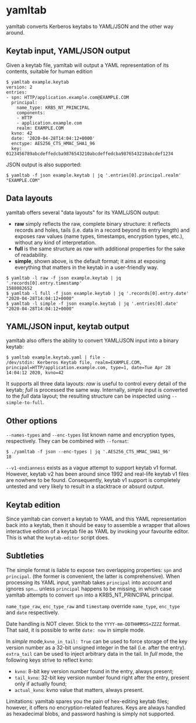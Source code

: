 
# yamltab

yamltab converts Kerberos keytabs to YAML/JSON and the other way around.

## Keytab input, YAML/JSON output

Given a keytab file, yamltab will output a YAML representation of its contents, suitable for human edition

```console
$ yamltab example.keytab
version: 2
entries:
- spn: HTTP/application.example.com@EXAMPLE.COM
  principal:
    name_type: KRB5_NT_PRINCIPAL
    components:
    - HTTP
    - application.example.com
    realm: EXAMPLE.COM
  kvno: 42
  date: '2020-04-28T14:04:12+0000'
  enctype: AES256_CTS_HMAC_SHA1_96
  key: 0123456789abcdeffedcba9876543210abcdeffedcba9876543210abcdef1234
```

JSON output is also supported:
```console
$ yamltab -f json example.keytab | jq '.entries[0].principal.realm'
"EXAMPLE.COM"
```

## Data layouts
yamltab offers several "data layouts" for its YAML/JSON output:

 - **raw** simply reflects the raw, complete binary structure: it reflects records and holes, tails (i.e. data in a record beyond its entry length) and exposes raw values (name types, timestamps, encryption types, etc.), without any kind of interpretation.
 - **full** is the same structure as *raw* with additional properties for the sake of readability.
 - **simple**, shown above, is the default format; it aims at exposing everything that matters in the keytab  in a user-friendly way.

```console
$ yamltab -l raw -f json example.keytab | jq '.records[0].entry.timestamp'
1588082652
$ yamltab -l full -f json example.keytab | jq '.records[0].entry.date'
"2020-04-28T14:04:12+0000"
$ yamltab -l simple -f json example.keytab | jq '.entries[0].date'
"2020-04-28T14:04:12+0000"
```

## YAML/JSON input, keytab output
yamltab also offers the ability to convert YAML/JSON input into a binary keytab:
```console
$ yamltab example.keytab.yaml | file -
/dev/stdin: Kerberos Keytab file, realm=EXAMPLE.COM, principal=HTTP/application.example.com, type=1, date=Tue Apr 28 14:04:12 2020, kvno=42
```
It supports all three data layouts: *raw* is useful to control every detail of the keytab; *full* is processed the same way. Internally, *simple* input is converted to the *full* data layout; the resulting structure can be inspected using `--simple-to-full`.

## Other options
`--names-types` and `--enc-types` list known name and encryption types, respectively. They can be combined with `--format`:
```console
$ ./yamltab -f json --enc-types | jq '.AES256_CTS_HMAC_SHA1_96'
18
```
`--v1-endianness` exists as a vague attempt to support keytab v1 format. However, keytab v2 has been around since 1992 and real-life keytab v1 files are nowhere to be found. Consequently, keytab v1 support is completely untested and very likely to result in a stacktrace or absurd output.

## Keytab edition
Since yamltab can convert a keytab to YAML and this YAML representation back into a keytab, then it should be easy to assemble a wrapper that allows interactive edition of a keytab file as YAML by invoking your favourite editor. This is what the `keytab-editor` script does.

## Subtleties
The simple format is liable to expose two overlapping properties: `spn` and `principal`. (the former is convenient, the latter is comprehensive). When processing its YAML input, yamltab takes `principal` into account and ignores `spn`... unless `principal` happens to be missing, in which case yamltab attempts to convert `spn` into a KRB5_NT_PRINCIPAL principal.

`name_type_raw`, `enc_type_raw` and `timestamp` override `name_type`, `enc_type` and `date` respectively.

Date handling is NOT clever. Stick to the `YYYY-mm-DDTHHMMSS+ZZZZ` format. That said, it is possible to  write `date: now` in simple mode.

In *simple* mode,`kvno_in_tail: True` can be used to force storage of the key version number as a 32-bit unsigned integer in the tail (i.e. after the entry). `extra_tail` can be used to inject arbitrary data in the tail.
In *full* mode, the following keys strive to reflect kvno:

 - `kvno`: 8-bit key version number found in the entry, always present;
 - `tail_kvno`: 32-bit key version number found right after the entry, present only if actually found;
 - `actual_kvno`: kvno value that matters, always present.

Limitations: yamltab spares you the pain of hex-editing keytab files; however, it offers no encryption-related features. Keys are always handled as hexadecimal blobs, and password hashing is simply not supported.
